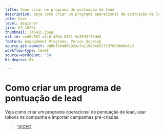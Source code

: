 ```yaml
---
title: Como criar um programa de pontuação de lead
description: Veja como criar um programa operacional de pontuação de lead, usar tokens na campanha e importar campanhas pré-criadas.
role: User
level: Beginner
jira: KT-10741
thumbnail: 345425.jpeg
exl-id: ee60e851-afc0-4094-8131-9d3593f73dd8
feature: Engagement Programs, Person Scoring
source-git-commit: a80bf39486992aa7a11988e6517197860b60e6c2
workflow-type: tm+mt
source-wordcount: '50'
ht-degree: 0%

---
```


# Como criar um programa de pontuação de lead

Veja como criar um programa operacional de pontuação de lead, usar tokens na campanha e importar campanhas pré-criadas.

>[!VIDEO](https://video.tv.adobe.com/v/345425/?quality=12&learn=on)
